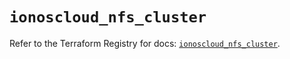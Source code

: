 # `ionoscloud_nfs_cluster`

Refer to the Terraform Registry for docs: [`ionoscloud_nfs_cluster`](https://registry.terraform.io/providers/ionos-cloud/ionoscloud/6.6.7/docs/resources/nfs_cluster).
